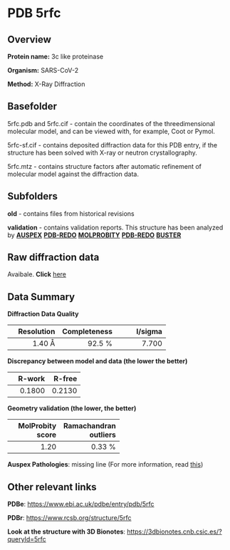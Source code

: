 # PDB 5rfc

## Overview

**Protein name:** 3c like proteinase

**Organism:** SARS-CoV-2

**Method:** X-Ray Diffraction

## Basefolder

5rfc.pdb and 5rfc.cif - contain the coordinates of the threedimensional molecular model, and can be viewed with, for example, Coot or Pymol.

5rfc-sf.cif - contains deposited diffraction data for this PDB entry, if the structure has been solved with X-ray or neutron crystallography.

5rfc.mtz - contains structure factors after automatic refinement of molecular model against the diffraction data.

## Subfolders



**old** - contains files from historical revisions

**validation** - contains validation reports. This structure has been analyzed by [**AUSPEX**](https://github.com/thorn-lab/coronavirus_structural_task_force/tree/master/pdb/3c_like_proteinase/SARS-CoV-2/5rfc/validation/auspex) [**PDB-REDO**](https://github.com/thorn-lab/coronavirus_structural_task_force/tree/master/pdb/3c_like_proteinase/SARS-CoV-2/5rfc/validation/pdb-redo) [**MOLPROBITY**](https://github.com/thorn-lab/coronavirus_structural_task_force/tree/master/pdb/3c_like_proteinase/SARS-CoV-2/5rfc/validation/molprobity) [**PDB-REDO**](https://github.com/thorn-lab/coronavirus_structural_task_force/blob/master/pdb/3c_like_proteinase/SARS-CoV-2/5rfc/validation/Xtriage_output.log) [**BUSTER**](https://www.globalphasing.com/buster/wiki/index.cgi?Covid19Pdb5RFC)

## Raw diffraction data

Avaibale. **Click** [here](https://zenodo.org/record/3731318) 

## Data Summary
**Diffraction Data Quality**

|   | Resolution | Completeness| I/sigma |
|---|-------------:|----------------:|--------------:|
|   |1.40 Å|92.5  %|<img width=50/>7.700|

**Discrepancy between model and data (the lower the better)**

|   | **R-work**| **R-free**   
|---|-------------:|----------------:|           
||  0.1800|  0.2130|

**Geometry validation (the lower, the better)**

|   |**MolProbity<br>score**| **Ramachandran<br>outliers** 
|---|-------------:|----------------:|
||  1.20|  0.33 %|

**Auspex Pathologies**: missing line (For more information, read [this](https://github.com/thorn-lab/coronavirus_structural_task_force/blob/master/pdb/3c_like_proteinase/SARS-CoV-2/5rfc/validation/auspex/5rfc_auspex_comments.txt))

 



## Other relevant links 
**PDBe**:  https://www.ebi.ac.uk/pdbe/entry/pdb/5rfc
 
**PDBr**: https://www.rcsb.org/structure/5rfc 

**Look at the structure with 3D Bionotes**: https://3dbionotes.cnb.csic.es/?queryId=5rfc

